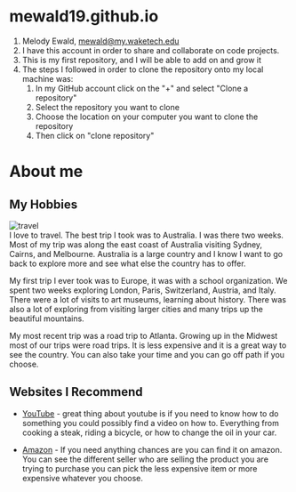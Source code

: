 # mewald19.github.io
1. Melody Ewald, mewald@my.waketech.edu
2. I have this account in order to share and collaborate on code projects.
3. This is my first repository, and I will be able to add on and grow it
4.  The steps I followed in order to clone the repository onto my local machine was:
	1. In my GitHub account click on the "+" and select "Clone a repository"
	2. Select the repository you want to clone
	3. Choose the location on your computer you want to clone the repository
	4. Then click on "clone repository"


# About me
## My Hobbies
![travel](https://img.freepik.com/free-photo/view-travel-items-assortment-still-life_23-2149617645.jpg?w=740&t=st=1727466747~exp=1727467347~hmac=09d280e16a0b30699a55d7ae2c0fdd13be26a31d91c6d2c50723be7310ba743e)  
I love to travel.  The best trip I took was to Australia.  I was there two weeks.  Most of my trip was along the east coast of Australia visiting Sydney, Cairns, and Melbourne.  Australia is a large country and I know I want to go back to explore more and see what else the country has to offer.

My first trip I ever took was to Europe, it was with a school organization.  We spent two weeks exploring London, Paris, Switzerland, Austria, and Italy.  There were a lot of visits to art museums, learning about history.  There was also a lot of exploring from visiting larger cities and many trips up the beautiful mountains.

My most recent trip was a road trip to Atlanta.  Growing up in the Midwest most of our trips were road trips.  It is less expensive and it is a great way to see the country.  You can also take your time and you can go off path if you choose.

## Websites I Recommend
* [YouTube](https://www.youtube.com) - great thing about youtube is if you need to know how to do something you could possibly find a video on how to.  Everything from cooking a steak, riding a bicycle, or how to change the oil in your car.

* [Amazon](https://www.amazon.com) - If you need anything chances are you can find it on amazon.  You can see the different seller who are selling the product you are trying to purchase you can pick the less expensive item or more expensive whatever you choose.